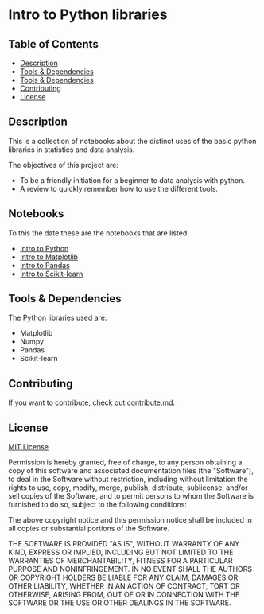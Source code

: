# Intro to Python libraries

## Table of Contents

* [Description](#description)
* [Tools & Dependencies](#tools)
* [Tools & Dependencies](#notebooks)
* [Contributing](#Contributing)
* [License](#License)

## Description

This is a collection of notebooks about the distinct uses of the basic python libraries in statistics and data analysis.

The objectives of this project are:

* To be a friendly initiation for a beginner to data analysis with python.
* A review to quickly remember how to use the different tools.

## Notebooks
To this the date these are the notebooks that are listed

* [Intro to Python](intro-to-python.ipynb)
* [Intro to Matplotlib](intro-to-matplotlib.ipynb)
* [Intro to Pandas](intro-to-pandas.ipynb)
* [Intro to Scikit-learn](intro-to-scikitlearnipynb)

## Tools & Dependencies

The Python libraries used are:
* Matplotlib
* Numpy
* Pandas
* Scikit-learn

## Contributing

If you want to contribute, check out [contribute.md](contribute.md).

## License

[MIT License](LICENSE)

Permission is hereby granted, free of charge, to any person obtaining a copy of this software and associated documentation files (the "Software"), to deal in the Software without restriction, including without limitation the rights to use, copy, modify, merge, publish, distribute, sublicense, and/or sell copies of the Software, and to permit persons to whom the Software is furnished to do so, subject to the following conditions:

The above copyright notice and this permission notice shall be included in all copies or substantial portions of the Software.

THE SOFTWARE IS PROVIDED "AS IS", WITHOUT WARRANTY OF ANY KIND, EXPRESS OR IMPLIED, INCLUDING BUT NOT LIMITED TO THE WARRANTIES OF MERCHANTABILITY, FITNESS FOR A PARTICULAR PURPOSE AND NONINFRINGEMENT. IN NO EVENT SHALL THE AUTHORS OR COPYRIGHT HOLDERS BE LIABLE FOR ANY CLAIM, DAMAGES OR OTHER LIABILITY, WHETHER IN AN ACTION OF CONTRACT, TORT OR OTHERWISE, ARISING FROM, OUT OF OR IN CONNECTION WITH THE SOFTWARE OR THE USE OR OTHER DEALINGS IN THE SOFTWARE.

